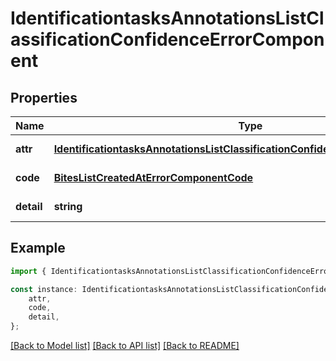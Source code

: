# IdentificationtasksAnnotationsListClassificationConfidenceErrorComponent


## Properties

Name | Type | Description | Notes
------------ | ------------- | ------------- | -------------
**attr** | [**IdentificationtasksAnnotationsListClassificationConfidenceErrorComponentAttr**](IdentificationtasksAnnotationsListClassificationConfidenceErrorComponentAttr.md) |  | [default to undefined]
**code** | [**BitesListCreatedAtErrorComponentCode**](BitesListCreatedAtErrorComponentCode.md) |  | [default to undefined]
**detail** | **string** |  | [default to undefined]

## Example

```typescript
import { IdentificationtasksAnnotationsListClassificationConfidenceErrorComponent } from 'mosquito-alert';

const instance: IdentificationtasksAnnotationsListClassificationConfidenceErrorComponent = {
    attr,
    code,
    detail,
};
```

[[Back to Model list]](../README.md#documentation-for-models) [[Back to API list]](../README.md#documentation-for-api-endpoints) [[Back to README]](../README.md)
